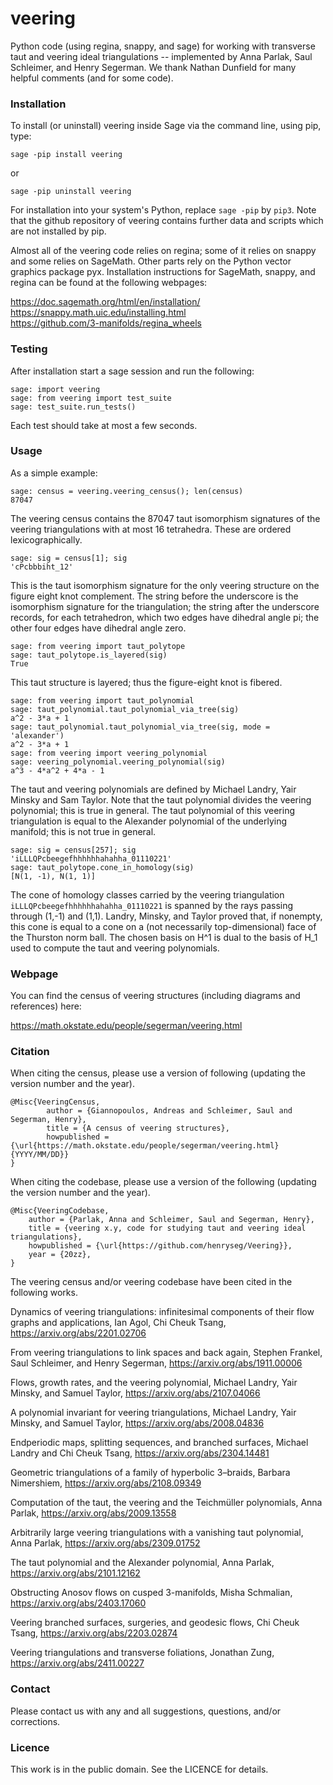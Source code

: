 # veering

Python code (using regina, snappy, and sage) for working with transverse taut
and veering ideal triangulations -- implemented by Anna Parlak, Saul Schleimer,
and Henry Segerman.  We thank Nathan Dunfield for many helpful comments (and
for some code).

### Installation

To install (or uninstall) veering inside Sage via the command line, using pip, type:

    sage -pip install veering

or

    sage -pip uninstall veering

For installation into your system's Python, replace `sage -pip` by `pip3`.
Note that the github repository of veering contains further data and scripts
which are not installed by pip.

Almost all of the veering code relies on regina; some of it relies on
snappy and some relies on SageMath.  Other parts rely on the Python
vector graphics package pyx.  Installation instructions for SageMath,
snappy, and regina can be found at the following webpages:

https://doc.sagemath.org/html/en/installation/ \
https://snappy.math.uic.edu/installing.html \
https://github.com/3-manifolds/regina_wheels

### Testing

After installation start a sage session and run the following:

    sage: import veering
    sage: from veering import test_suite
    sage: test_suite.run_tests()

Each test should take at most a few seconds.

### Usage

As a simple example:

    sage: census = veering.veering_census(); len(census)
    87047

The veering census contains the 87047 taut isomorphism signatures
of the veering triangulations with at most 16 tetrahedra.  These are
ordered lexicographically.

    sage: sig = census[1]; sig
    'cPcbbbiht_12'

This is the taut isomorphism signature for the only veering
structure on the figure eight knot complement.  The string before the
underscore is the isomorphism signature for the triangulation; the
string after the underscore records, for each tetrahedron, which two
edges have dihedral angle pi; the other four edges have dihedral angle 
zero.

    sage: from veering import taut_polytope
    sage: taut_polytope.is_layered(sig)
    True

This taut structure is layered; thus the figure-eight knot is fibered.

    sage: from veering import taut_polynomial
    sage: taut_polynomial.taut_polynomial_via_tree(sig)
    a^2 - 3*a + 1
    sage: taut_polynomial.taut_polynomial_via_tree(sig, mode = 'alexander')
    a^2 - 3*a + 1
    sage: from veering import veering_polynomial
    sage: veering_polynomial.veering_polynomial(sig)
    a^3 - 4*a^2 + 4*a - 1

The taut and veering polynomials are defined by Michael Landry, Yair 
Minsky and Sam Taylor.  Note that the taut polynomial divides the veering 
polynomial; this is true in general.  The taut polynomial of this veering 
triangulation is equal to the Alexander polynomial of the underlying 
manifold; this is not true in general.

    sage: sig = census[257]; sig
    'iLLLQPcbeegefhhhhhhahahha_01110221'
    sage: taut_polytope.cone_in_homology(sig)
    [N(1, -1), N(1, 1)]
    
The cone of homology classes carried by the veering triangulation
`iLLLQPcbeegefhhhhhhahahha_01110221` is spanned by the rays passing 
through (1,-1) and (1,1). Landry, Minsky, and Taylor proved that, 
if nonempty, this cone is equal to a cone on a (not necessarily top-dimensional) 
face of the Thurston norm ball. The chosen basis on H^1 is dual to the 
basis of H_1 used to compute the taut and veering polynomials.

### Webpage

You can find the census of veering structures (including diagrams and references) here: 

https://math.okstate.edu/people/segerman/veering.html

### Citation

When citing the census, please use a version of following (updating the 
version number and the year).
```
@Misc{VeeringCensus,
        author = {Giannopoulos, Andreas and Schleimer, Saul and Segerman, Henry},
        title = {A census of veering structures},
        howpublished = {\url{https://math.okstate.edu/people/segerman/veering.html} {YYYY/MM/DD}}
}
```

When citing the codebase, please use a version of the following (updating the 
version number and the year). 
```
@Misc{VeeringCodebase,
    author = {Parlak, Anna and Schleimer, Saul and Segerman, Henry},
    title = {veering x.y, code for studying taut and veering ideal triangulations},
    howpublished = {\url{https://github.com/henryseg/Veering}},
    year = {20zz},
}
```

The veering census and/or veering codebase have been cited in the following works. 

Dynamics of veering triangulations: infinitesimal components of their flow graphs and applications, 
Ian Agol, Chi Cheuk Tsang, https://arxiv.org/abs/2201.02706

From veering triangulations to link spaces and back again, 
Stephen Frankel, Saul Schleimer, and Henry Segerman, https://arxiv.org/abs/1911.00006

Flows, growth rates, and the veering polynomial, 
Michael Landry, Yair Minsky, and Samuel Taylor, https://arxiv.org/abs/2107.04066

A polynomial invariant for veering triangulations, 
Michael Landry, Yair Minsky, and Samuel Taylor, https://arxiv.org/abs/2008.04836

Endperiodic maps, splitting sequences, and branched surfaces, 
Michael Landry and Chi Cheuk Tsang, https://arxiv.org/abs/2304.14481

Geometric triangulations of a family of hyperbolic 3–braids, 
Barbara Nimershiem, https://arxiv.org/abs/2108.09349

Computation of the taut, the veering and the Teichmüller polynomials, 
Anna Parlak, https://arxiv.org/abs/2009.13558

Arbitrarily large veering triangulations with a vanishing taut polynomial,
Anna Parlak, https://arxiv.org/abs/2309.01752

The taut polynomial and the Alexander polynomial, 
Anna Parlak, https://arxiv.org/abs/2101.12162

Obstructing Anosov flows on cusped 3-manifolds, 
Misha Schmalian, https://arxiv.org/abs/2403.17060

Veering branched surfaces, surgeries, and geodesic flows,
Chi Cheuk Tsang, https://arxiv.org/abs/2203.02874

Veering triangulations and transverse foliations,
Jonathan Zung, https://arxiv.org/abs/2411.00227

### Contact

Please contact us with any and all suggestions, questions, and/or corrections.

### Licence

This work is in the public domain. See the LICENCE for details.
